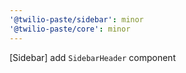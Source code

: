 ```yaml
---
'@twilio-paste/sidebar': minor
'@twilio-paste/core': minor
---
```


[Sidebar] add `SidebarHeader` component
